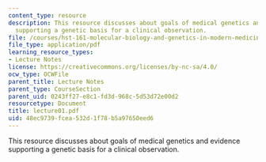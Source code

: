 ```yaml
---
content_type: resource
description: This resource discusses about goals of medical genetics and evidence
  supporting a genetic basis for a clinical observation.
file: /courses/hst-161-molecular-biology-and-genetics-in-modern-medicine-fall-2007/48ec9739fcea532d1f78b5a97650eed6_lecture01.pdf
file_type: application/pdf
learning_resource_types:
- Lecture Notes
license: https://creativecommons.org/licenses/by-nc-sa/4.0/
ocw_type: OCWFile
parent_title: Lecture Notes
parent_type: CourseSection
parent_uid: 0243ff27-e8c1-fd3d-968c-5d53d72e00d2
resourcetype: Document
title: lecture01.pdf
uid: 48ec9739-fcea-532d-1f78-b5a97650eed6
---
```

This resource discusses about goals of medical genetics and evidence supporting a genetic basis for a clinical observation.